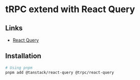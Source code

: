 # tRPC extend with React Query

## Links

- [React Query](/react-query/README.md)

## Installation

```sh
# Using pnpm
pnpm add @tanstack/react-query @trpc/react-query
```
